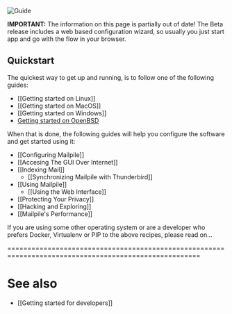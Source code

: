 ![Guide](https://github.com/pagekite/Mailpile/wiki/images/page-guide.png)


**IMPORTANT:** The information on this page is partially out of date!  The Beta release includes a web based configuration wizard, so usually you just start app and go with the flow in your browser.

## Quickstart

The quickest way to get up and running, is to follow one of the following guides:

* [[Getting started on Linux]]
* [[Getting started on MacOS]]
* [[Getting started on Windows]]
* [Getting started on OpenBSD](https://github.com/pagekite/Mailpile/wiki/Getting-started-on-Open-BSD)

When that is done, the following guides will help you configure the software and get started using it:

* [[Configuring Mailpile]]
* [[Accesing The GUI Over Internet]]
* [[Indexing Mail]]
  * [[Synchronizing Mailpile with Thunderbird]]
* [[Using Mailpile]]
  * [[Using the Web Interface]]
* [[Protecting Your Privacy]]
* [[Hacking and Exploring]]
* [[Mailpile's Performance]]

If you are using some other operating system or are a developer who prefers Docker, Virtualenv or PIP to the above recipes, please read on...

======================================================================================================

# See also

 * [[Getting started for developers]]